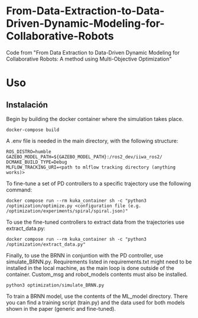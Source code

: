 # From-Data-Extraction-to-Data-Driven-Dynamic-Modeling-for-Collaborative-Robots
Code from "From Data Extraction to Data-Driven Dynamic Modeling for Collaborative Robots: A method using Multi-Objective Optimization" 

# Uso

## Instalación

Begin by building the docker container where the simulation takes place.
```
docker-compose build
```

A .env file is needed in the main directory, with the following structure:

```
ROS_DISTRO=humble
GAZEBO_MODEL_PATH=${GAZEBO_MODEL_PATH}:/ros2_dev/iiwa_ros2/
DCMAKE_BUILD_TYPE=Debug
MLFLOW_TRACKING_URI=<path to mlflow tracking directory (anything works)>
```

To fine-tune a set of PD controllers to a specific trajectory use the following command:
```
docker compose run --rm kuka_container sh -c "python3 /optimization/optimize.py <configuration file (e.g. /optimization/experiments/spiral/spiral.json)"
```

To use the fine-tuned controllers to extract data from the trajectories use extract_data.py:
```
docker compose run --rm kuka_container sh -c "python3 /optimization/extract_data.py"
```

Finally, to use the BRNN in conjuntion with the PD controller, use simulate_BRNN.py. Requirements listed in requirements.txt might need to be installed in the local machine, as the main loop is done outside of the container. Custom_msg and robot_models contents must also be installed.  
```
python3 optimization/simulate_BRNN.py
```

To train a BRNN model, use the contents of the ML_model directory. There you can find a training script (train.py) and the data used for both models shown in the paper (generic and fine-tuned).
